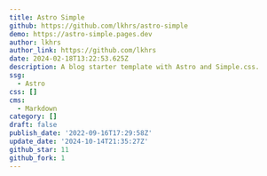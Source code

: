 ```yaml
---
title: Astro Simple
github: https://github.com/lkhrs/astro-simple
demo: https://astro-simple.pages.dev
author: lkhrs
author_link: https://github.com/lkhrs
date: 2024-02-18T13:22:53.625Z
description: A blog starter template with Astro and Simple.css.
ssg:
  - Astro
css: []
cms:
  - Markdown
category: []
draft: false
publish_date: '2022-09-16T17:29:58Z'
update_date: '2024-10-14T21:35:27Z'
github_star: 11
github_fork: 1
---
```

